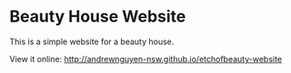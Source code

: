 # Beauty House Website

This is a simple website for a beauty house.

View it online: http://andrewnguyen-nsw.github.io/etchofbeauty-website